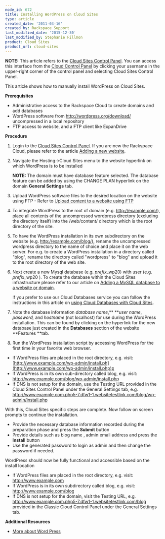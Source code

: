 ```yaml
---
node_id: 672
title: Installing WordPress on Cloud Sites
type: article
created_date: '2011-03-16'
created_by: Rackspace Support
last_modified_date: '2015-12-30'
last_modified_by: Stephanie Fillmon
product: Cloud Sites
product_url: cloud-sites
---
```


**NOTE:** This article refers to the [Cloud Sites Control
Panel](https://manage.rackspacecloud.com/). You can access this
interface from the [Cloud Control Panel](https://mycloud.rackspace.com/)
by clicking your username in the upper-right corner of the control panel
and selecting Cloud Sites Control Panel.

This article shows how to manually install WordPress on Cloud Sites.

**Prerequisites**

-   Administrative access to the Rackspace Cloud to create domains and
    add databases
-   WordPress software from <http://wordpress.org/download/>
    uncompressed in a local repository
-   FTP access to website, and a FTP client like ExpanDrive

**Procedure**

1.  Login to the [<span class="external text">Cloud Sites Control
    Panel</span>](https://manage.rackspacecloud.com). If you are new the
    Rackspace Cloud, please refer to the article <span
    class="external text">[Adding a new
    website](/how-to/getting-started-with-cloud-sites-how-to-add-a-new-website).</span>

2.  <span class="external text">Navigate the Hosting-&gt;Cloud Sites
    menu to the website hyperlink on which WordPress is to be
    installed

    **NOTE:** The domain must have database feature selected. The
    database feature can be added by using the CHANGE PLAN hyperlink on
    the domain **General Settings** tab.</span>

3.  <span class="external text">Upload WordPress software files to the
    desired location on the website using FTP - Refer to [Upload content
    to a website using
    FTP](/how-to/getting-started-with-cloud-sites-uploading-your-content "/knowledge_center/index.php/Uploading_content_to_a_website_using_FTP")</span>

4.  To integrate WordPress to the root of domain (e.g.
    http://example.com/), place all contents of the uncompressed
    wordpress directory (excluding the directory itself) into the
    /web/content/ directory which is the root directory of the site.

5.  To have the WordPress installation in its own subdirectory on the
    website (e.g. http://example.com/blog/), rename the uncompressed
    wordpress directory to the name of choice and place it on the
    web server. For e.g. to create a WordPress installation in a
    directory called "blog", rename the directory called "wordpress" to
    "blog" and upload it to the root directory of the web site.

6.  Next create a new Mysql database (e.g. *prefix*\_wp20) with
    user (e.g. *prefix*\_wp20 ).  To create the database within the
    Cloud Sites infrastructure please refer to our article on [Adding a
    MySQL database to a website or
    domain](/how-to/rackspace-cloud-sites-essentials-mysql-databases "/knowledge_center/index.php/Adding_a_MySQL_database_to_a_website_or_domain").


    If you prefer to use our Cloud Databases service you can follow the
    instructions in this article on [using Cloud Databases with Cloud
    Sites](/how-to/using-cloud-databases-with-your-cloud-site).

7.  Note the database information *database name*,** ***user name*,
    *password,*  and *hostname* (not localhost) for use during the
    WordPress installation. This can be found by clicking on the
    hyperlink for the new database just created in the
    **Databases** section of the website **Features **tab.

8.  Run the WordPress installation script by accessing WordPress for the
    first time in your favorite web browser.

-   If WordPress files are placed in the root directory, e.g. visit:
    [http://www.example.com/wp-admin/install.ph](http://www.example.com/wp-admin/install.php)p
-   If WordPress is in its own sub-directory called blog, e.g. visit:
    <http://www.example.com/blog/wp-admin/install.php>
-   <span>If DNS is not setup for the domain, use the Testing
    URL provided in the Cloud Sites Control Panel under the General
    Settings
    tab, e.g. http://www.example.com.php5-7.dfw1-1.websitetestlink.com/blog/wp-admin/install.php</span>

With this, Cloud Sites specific steps are complete. Now follow on screen
prompts to continue the installation.

-   Provide the necessary database information recorded during the
    preparation phase and press the **Submit** button
-   Provide details such as blog name , admin email address and press
    the **Install** button
-   Use the generated password to login as admin and then change the
    password if needed.

WordPress should now be fully functional and accessible based on the
install location

-   If WordPress files are placed in the root directory, e.g. visit:
    http://www.example.com
-   If WordPress is in its own subdirectory called blog, e.g. visit:
    http://www.example.com/blog
-   If DNS is not setup for the domain, visit the Testing URL, e.g.
    http://www.example.com.php5-7.dfw1-1.websitetestlink.com/blog
    provided in the Classic Cloud Control Panel under the General
    Settings tab.


**Additional Resources**

-   [More about Word
    Press](http://wordpress.org/download/ "http://wordpress.org/download/")


